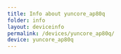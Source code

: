 ```yaml
---
title: Info about yuncore_ap80q
folder: info
layout: deviceinfo
permalink: /devices/yuncore_ap80q/
device: yuncore_ap80q
---
```

